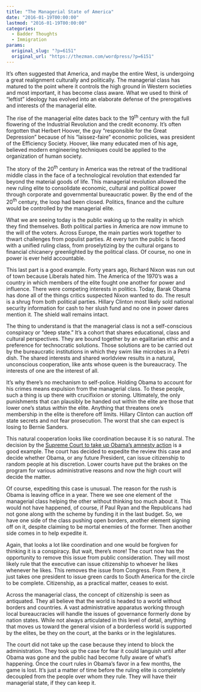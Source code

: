 ```yaml
---
title: "The Managerial State of America"
date: "2016-01-19T00:00:00"
lastmod: "2016-01-19T00:00:00"
categories:
  - Badder Thoughts
  - Immigration
params:
  original_slug: "?p=6151"
  original_url: "https://thezman.com/wordpress/?p=6151"
---
```


It’s often suggested that America, and maybe the entire West, is
undergoing a great realignment culturally and politically. The
managerial class has matured to the point where it controls the high
ground in Western societies and most important, it has become class
aware. What we used to think of “leftist” ideology has evolved into an
elaborate defense of the prerogatives and interests of the managerial
elite.

The rise of the managerial elite dates back to the 19<sup>th</sup>
century with the full flowering of the Industrial Revolution and the
credit economy. It’s often forgotten that Herbert Hoover, the guy
“responsible for the Great Depression” because of his “laissez-faire”
economic policies, was president of the Efficiency Society. Hoover, like
many educated men of his age, believed modern engineering techniques
could be applied to the organization of human society.

The story of the 20<sup>th</sup> century in America was the retreat of
the traditional middle class in the face of a technological revolution
that extended far beyond the material goods of life. This managerial
revolution allowed the new ruling elite to consolidate economic,
cultural and political power through corporate and governmental
bureaucratic power. By the end of the 20<sup>th</sup> century, the loop
had been closed. Politics, finance and the culture would be controlled
by the managerial elite.

What we are seeing today is the public waking up to the reality in which
they find themselves. Both political parties in America are now immune
to the will of the voters. Across Europe, the main parties work together
to thwart challenges from populist parties. At every turn the public is
faced with a unified ruling class, from proselytizing by the cultural
organs to financial chicanery greenlighted by the political class. Of
course, no one in power is ever held accountable.

This last part is a good example. Forty years ago, Richard Nixon was run
out of town because Liberals hated him. The America of the 1970’s was a
country in which members of the elite fought one another for power and
influence. There were competing interests in politics. Today, Barak
Obama has done all of the things critics suspected Nixon wanted to do.
The result is a shrug from both political parties. Hillary Clinton most
likely sold national security information for cash to her slush fund and
no one in power dares mention it. The shield wall remains intact.

The thing to understand is that the managerial class is not a
self-conscious conspiracy or “deep state.” It’s a cohort that shares
educational, class and cultural perspectives. They are bound together by
an egalitarian ethic and a preference for technocratic solutions. Those
solutions are to be carried out by the bureaucratic institutions in
which they swim like microbes in a Petri dish. The shared interests and
shared worldview results in a natural, unconscious cooperation, like
ants whose queen is the bureaucracy. The interests of one are the
interest of all.

It’s why there’s no mechanism to self-police. Holding Obama to account
for his crimes means expulsion from the managerial class. To these
people, such a thing is up there with crucifixion or stoning.
Ultimately, the only punishments that can plausibly be handed out within
the elite are those that lower one’s status *within* the elite. Anything
that threatens one’s membership in the elite is therefore off limits.
Hillary Clinton can auction off state secrets and not fear prosecution.
The worst that she can expect is losing to Bernie Sanders.

This natural cooperation looks like coordination because it is so
natural. The decision by the [Supreme Court to take up Obama’s amnesty
action](http://www.washingtontimes.com/news/2016/jan/19/supreme-court-hear-obama-amnesty-case/)
is a good example. The court has decided to expedite the review this
case and decide whether Obama, or any future President, can issue
citizenship to random people at his discretion. Lower courts have put
the brakes on the program for various administrative reasons and now the
high court will decide the matter.

Of course, expediting this case is unusual. The reason for the rush is
Obama is leaving office in a year. There we see one element of the
managerial class helping the other without thinking too much about it.
This would not have happened, of course, if Paul Ryan and the
Republicans had not gone along with the scheme by funding it in the last
budget. So, we have one side of the class pushing open borders, another
element signing off on it, despite claiming to be mortal enemies of the
former. Then another side comes in to help expedite it.

Again, that looks a lot like coordination and one would be forgiven for
thinking it is a conspiracy. But wait, there’s more! The court now has
the opportunity to remove this issue from public consideration. They
will most likely rule that the executive can issue citizenship to
whoever he likes whenever he likes. This removes the issue from
Congress. From there, it just takes one president to issue green cards
to South America for the circle to be complete. Citizenship, as a
practical matter, ceases to exist.

Across the managerial class, the concept of citizenship is seen as
antiquated. They all believe that the world is headed to a world without
borders and countries. A vast administrative apparatus working through
local bureaucracies will handle the issues of governance formerly done
by nation states. While not always articulated in this level of detail,
anything that moves us toward the general vision of a borderless world
is supported by the elites, be they on the court, at the banks or in the
legislatures.

The court did not take up the case because they intend to block the
administration. They took up the case for fear it could languish until
after Obama was gone and the public had become fully aware of what’s
happening. Once the court rules in Obama’s favor in a few months, the
game is lost. It’s just a matter of time before the ruling elite is
completely decoupled from the people over whom they rule. They will have
their managerial state, if they can keep it.
